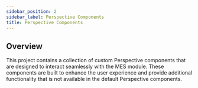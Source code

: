 ```yaml
---
sidebar_position: 2
sidebar_label: Perspective Components
title: Perspective Components
---
```


## Overview

This project contains a collection of custom Perspective components that are designed to interact seamlessly with the MES module. These components are built to enhance the user experience and provide additional functionality that is not available in the default Perspective components.
